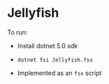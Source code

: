 # Jellyfish



To run:
- Install dotnet 5.0 sdk 
- `dotnet fsi Jellyfish.fsx`

- Implemented as an `fsx` script
